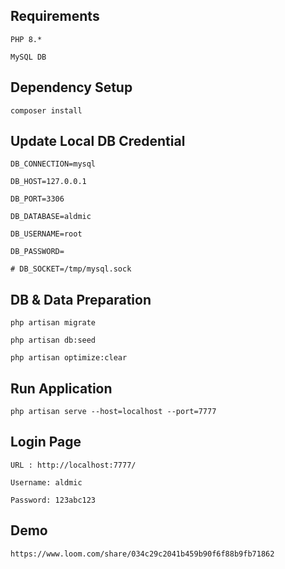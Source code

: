 ## Requirements

    PHP 8.*

    MySQL DB

## Dependency Setup

    composer install

## Update Local DB Credential

    DB_CONNECTION=mysql

    DB_HOST=127.0.0.1

    DB_PORT=3306

    DB_DATABASE=aldmic

    DB_USERNAME=root

    DB_PASSWORD=

    # DB_SOCKET=/tmp/mysql.sock

## DB & Data Preparation

    php artisan migrate

    php artisan db:seed

    php artisan optimize:clear

## Run Application

    php artisan serve --host=localhost --port=7777

## Login Page

    URL : http://localhost:7777/

    Username: aldmic

    Password: 123abc123

## Demo

    https://www.loom.com/share/034c29c2041b459b90f6f88b9fb71862
